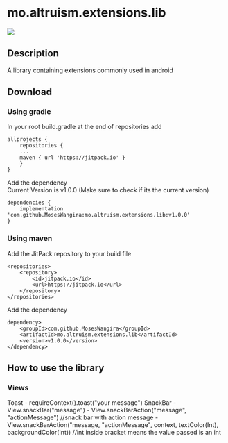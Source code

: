 # mo.altruism.extensions.lib
[![](https://jitpack.io/v/MosesWangira/mo.altruism.extensions.lib.svg)](https://jitpack.io/#MosesWangira/mo.altruism.extensions.lib)


## Description
A library containing extensions commonly used in android

## Download 

### Using gradle
In your root build.gradle at the end of repositories add
```
allprojects {
 	repositories {
	...
	maven { url 'https://jitpack.io' }
	}
}
```

Add the dependency<br/>
Current Version is v1.0.0 (Make sure to check if its the current version)

```
dependencies {
    implementation 'com.github.MosesWangira:mo.altruism.extensions.lib:v1.0.0'
}
```

### Using maven
Add the JitPack repository to your build file

```
<repositories>
	<repository>
		<id>jitpack.io</id>
		<url>https://jitpack.io</url>
	</repository>
</repositories>
```

Add the dependency

```
dependency>
	<groupId>com.github.MosesWangira</groupId>
	<artifactId>mo.altruism.extensions.lib</artifactId>
	<version>v1.0.0</version>
</dependency>
```

## How to use the library
### Views
Toast - requireContext().toast("your message")
SnackBar - View.snackBar("message")
         - View.snackBarAction("message", "actionMessage") //snack bar with action message
	 - View.snackBarAction("message, "actionMessage", context, textColor(Int), backgroundColor(Int)) //int inside bracket means the value passed is an int



